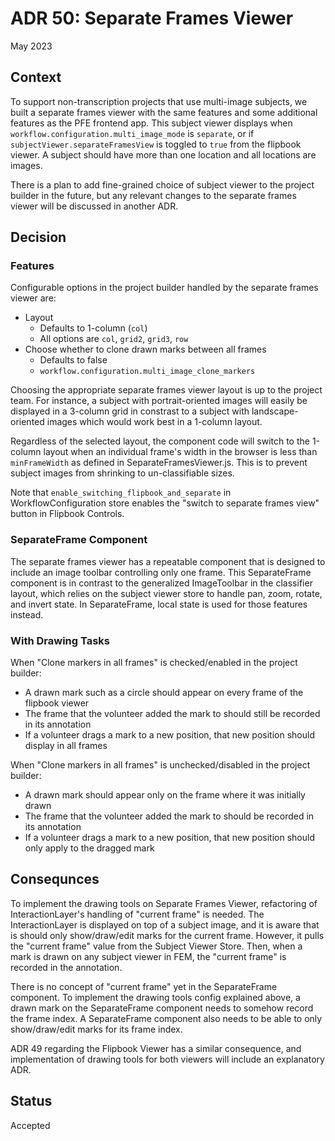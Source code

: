 # ADR 50: Separate Frames Viewer

May 2023


## Context

To support non-transcription projects that use multi-image subjects, we built a separate frames viewer with the same features and some additional features as the PFE frontend app. This subject viewer displays when `workflow.configuration.multi_image_mode` is `separate`, or if `subjectViewer.separateFramesView` is toggled to `true` from the flipbook viewer. A subject should have more than one location and all locations are images.

There is a plan to add fine-grained choice of subject viewer to the project builder in the future, but any relevant changes to the separate frames viewer will be discussed in another ADR.

## Decision

### Features

Configurable options in the project builder handled by the separate frames viewer are:
- Layout
    - Defaults to 1-column (`col`)
    - All options are `col`, `grid2`, `grid3`, `row`
- Choose whether to clone drawn marks between all frames
    - Defaults to false
    - `workflow.configuration.multi_image_clone_markers`

Choosing the appropriate separate frames viewer layout is up to the project team. For instance, a subject with portrait-oriented images will easily be displayed in a 3-column grid in constrast to a subject with landscape-oriented images which would work best in a 1-column layout.

Regardless of the selected layout, the component code will switch to the 1-column layout when an individual frame's width in the browser is less than `minFrameWidth` as defined in SeparateFramesViewer.js. This is to prevent subject images from shrinking to un-classifiable sizes.

Note that `enable_switching_flipbook_and_separate` in WorkflowConfiguration store enables the "switch to separate frames view" button in Flipbook Controls.

### SeparateFrame Component

The separate frames viewer has a repeatable component that is designed to include an image toolbar controlling only one frame. This SeparateFrame component is in contrast to the generalized ImageToolbar in the classifier layout, which relies on the subject viewer store to handle pan, zoom, rotate, and invert state. In SeparateFrame, local state is used for those features instead.

### With Drawing Tasks

When "Clone markers in all frames" is checked/enabled in the project builder:
- A drawn mark such as a circle should appear on every frame of the flipbook viewer
- The frame that the volunteer added the mark to should still be recorded in its annotation
- If a volunteer drags a mark to a new position, that new position should display in all frames

When "Clone markers in all frames" is unchecked/disabled in the project builder:
- A drawn mark should appear only on the frame where it was initially drawn
- The frame that the volunteer added the mark to should be recorded in its annotation
- If a volunteer drags a mark to a new position, that new position should only apply to the dragged mark

## Consequnces

To implement the drawing tools on Separate Frames Viewer, refactoring of InteractionLayer's handling of "current frame" is needed. The InteractionLayer is displayed on top of a subject image, and it is aware that is should only show/draw/edit marks for the current frame. However, it pulls the "current frame" value from the Subject Viewer Store. Then, when a mark is drawn on any subject viewer in FEM, the "current frame" is recorded in the annotation.

There is no concept of "current frame" yet in the SeparateFrame component. To implement the drawing tools config explained above, a drawn mark on the SeparateFrame component needs to somehow record the frame index. A SeparateFrame component also needs to be able to only show/draw/edit marks for its frame index.

ADR 49 regarding the Flipbook Viewer has a similar consequence, and implementation of drawing tools for both viewers will include an explanatory ADR.


## Status
Accepted
